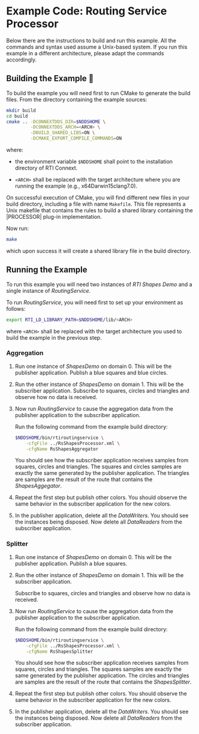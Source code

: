 # Example Code: Routing Service Processor

Below there are the instructions to build and run this example. All the
commands and syntax used assume a Unix-based system. If you run this example in
a different architecture, please adapt the commands accordingly.

## Building the Example :wrench:

To build the example you will need first to run CMake to generate the build files.
From the directory containing the example sources:

```sh
mkdir build
cd build
cmake .. -DCONNEXTDDS_DIR=$NDDSHOME \
         -DCONNEXTDDS_ARCH=<ARCH> \
         -DBUILD_SHARED_LIBS=ON \
         -DCMAKE_EXPORT_COMPILE_COMMANDS=ON
```

where:

-   the environment variable `$NDDSHOME` shall point to the installation
    directory of RTI Connext.

-   `<ARCH>` shall be replaced with the target architecture where you are
    running the example (e.g., x64Darwin15clang7.0).

On successful execution of CMake, you will find different new files in your
build directory, including a file with name `Makefile`. This file represents
a Unix makefile that contains the rules to build a shared library containing
the |PROCESSOR| plug-in implementation.

Now run:

```sh
make
```

which upon success it will create a shared library file in the build directory.

## Running the Example

To run this example you will need two instances of *RTI Shapes Demo* and a
single instance of *RoutingService*.

To run *RoutingService*, you will need first to set up your environment as
follows:

```sh
export RTI_LD_LIBRARY_PATH=$NDDSHOME/lib/<ARCH>
```

where `<ARCH>` shall be replaced with the target architecture you used to
build the example in the previous step.

### Aggregation

1.  Run one instance of *ShapesDemo* on domain 0. This will be the publisher
    application. Publish a blue squares and blue circles.

2.  Run the other instance of *ShapesDemo* on domain 1. This will be the
    subscriber application. Subscribe to squares, circles and triangles and
    observe how no data is received.

3.  Now run *RoutingService* to cause the aggregation data from the publisher
    application to the subscriber application.

    Run the following command from the example build directory:

    ```sh
    $NDDSHOME/bin/rtiroutingservice \
        -cfgFile ../RsShapesProcessor.xml \
        -cfgName RsShapesAggregator
    ```

    You should see how the subscriber application receives samples from squares,
    circles and triangles. The squares and circles samples are exactly the same
    generated by the publisher application. The triangles are samples are the
    result of the route that contains the *ShapesAggegator*.

4.  Repeat the first step but publish other colors. You should observe the same
    behavior in the subscriber application for the new colors.

5.  In the publisher application, delete all the *DataWriters*. You should see
    the instances being disposed. Now delete all *DataReaders* from the
    subscriber application.

### Splitter

1.  Run one instance of *ShapesDemo* on domain 0. This will be the publisher
    application. Publish a blue squares.

2.  Run the other instance of *ShapesDemo* on domain 1. This will be the
    subscriber application.

    Subscribe to squares, circles and triangles and observe how no data is
    received.

3.  Now run *RoutingService* to cause the aggregation data from the publisher
    application to the subscriber application.

    Run the following command from the example build directory:

    ```sh
    $NDDSHOME/bin/rtiroutingservice \
        -cfgFile ../RsShapesProcessor.xml \
        -cfgName RsShapesSplitter
    ```

    You should see how the subscriber application receives samples from squares,
    circles and triangles. The squares samples are exactly the same generated by
    the publisher application. The circles and triangles are samples are the
    result of the route that contains the *ShapesSplitter*.

4.  Repeat the first step but publish other colors. You should observe the same
    behavior in the subscriber application for the new colors.

5.  In the publisher application, delete all the *DataWriters*. You should see
    the instances being disposed. Now delete all *DataReaders* from the
    subscriber application.
